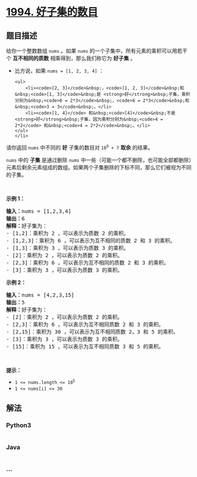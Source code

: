 # [1994. 好子集的数目](https://leetcode-cn.com/problems/the-number-of-good-subsets)



## 题目描述

<!-- 这里写题目描述 -->

<p>给你一个整数数组&nbsp;<code>nums</code>&nbsp;。如果&nbsp;<code>nums</code>&nbsp;的一个子集中，所有元素的乘积可以用若干个 <strong>互不相同的质数</strong>&nbsp;相乘得到，那么我们称它为&nbsp;<strong>好子集</strong>&nbsp;。</p>

<ul>
	<li>比方说，如果&nbsp;<code>nums = [1, 2, 3, 4]</code>&nbsp;：

	<ul>
		<li><code>[2, 3]</code>&nbsp;，<code>[1, 2, 3]</code>&nbsp;和&nbsp;<code>[1, 3]</code>&nbsp;是 <strong>好</strong>&nbsp;子集，乘积分别为&nbsp;<code>6 = 2*3</code>&nbsp;，<code>6 = 2*3</code>&nbsp;和&nbsp;<code>3 = 3</code>&nbsp;。</li>
		<li><code>[1, 4]</code> 和&nbsp;<code>[4]</code>&nbsp;不是 <strong>好</strong>&nbsp;子集，因为乘积分别为&nbsp;<code>4 = 2*2</code> 和&nbsp;<code>4 = 2*2</code>&nbsp;。</li>
	</ul>
	</li>
</ul>

<p>请你返回 <code>nums</code>&nbsp;中不同的&nbsp;<strong>好</strong>&nbsp;子集的数目对<em>&nbsp;</em><code>10<sup>9</sup> + 7</code>&nbsp;<strong>取余</strong>&nbsp;的结果。</p>

<p><code>nums</code>&nbsp;中的 <strong>子集</strong>&nbsp;是通过删除 <code>nums</code>&nbsp;中一些（可能一个都不删除，也可能全部都删除）元素后剩余元素组成的数组。如果两个子集删除的下标不同，那么它们被视为不同的子集。</p>

<p>&nbsp;</p>

<p><strong>示例 1：</strong></p>

<pre><b>输入：</b>nums = [1,2,3,4]
<b>输出：</b>6
<b>解释：</b>好子集为：
- [1,2]：乘积为 2 ，可以表示为质数 2 的乘积。
- [1,2,3]：乘积为 6 ，可以表示为互不相同的质数 2 和 3 的乘积。
- [1,3]：乘积为 3 ，可以表示为质数 3 的乘积。
- [2]：乘积为 2 ，可以表示为质数 2 的乘积。
- [2,3]：乘积为 6 ，可以表示为互不相同的质数 2 和 3 的乘积。
- [3]：乘积为 3 ，可以表示为质数 3 的乘积。
</pre>

<p><strong>示例 2：</strong></p>

<pre><b>输入：</b>nums = [4,2,3,15]
<b>输出：</b>5
<b>解释：</b>好子集为：
- [2]：乘积为 2 ，可以表示为质数 2 的乘积。
- [2,3]：乘积为 6 ，可以表示为互不相同质数 2 和 3 的乘积。
- [2,15]：乘积为 30 ，可以表示为互不相同质数 2，3 和 5 的乘积。
- [3]：乘积为 3 ，可以表示为质数 3 的乘积。
- [15]：乘积为 15 ，可以表示为互不相同质数 3 和 5 的乘积。
</pre>

<p>&nbsp;</p>

<p><strong>提示：</strong></p>

<ul>
	<li><code>1 &lt;= nums.length &lt;= 10<sup>5</sup></code></li>
	<li><code>1 &lt;= nums[i] &lt;= 30</code></li>
</ul>


## 解法

<!-- 这里可写通用的实现逻辑 -->

<!-- tabs:start -->

### **Python3**

<!-- 这里可写当前语言的特殊实现逻辑 -->

```python

```

### **Java**

<!-- 这里可写当前语言的特殊实现逻辑 -->

```java

```

### **...**

```

```

<!-- tabs:end -->
